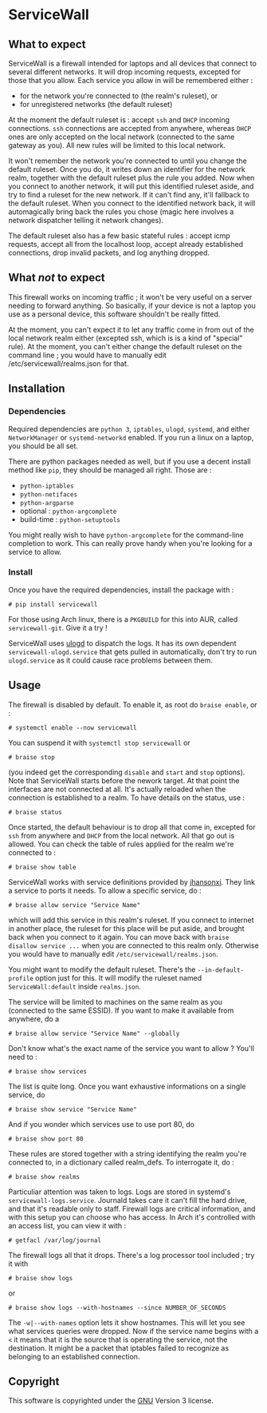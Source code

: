 # ServiceWall


## What to expect

ServiceWall is a firewall intended for laptops and all devices that connect to
several different networks. It will drop incoming requests, excepted for those
that you allow. Each service you allow in will be remembered either :
- for the network you're connected to (the realm's ruleset), or
- for unregistered networks (the default ruleset)

At the moment the default ruleset is : accept `ssh` and `DHCP` incoming 
connections. `ssh` connections are accepted from anywhere, whereas `DHCP` ones
are only accepted on the local network (connected to the same gateway as you).
All new rules will be limited to this local network.

It won't remember the network you're connected to until you change the default
ruleset. Once you do, it writes down an identifier for the network realm, 
together with the default ruleset plus the rule you added. Now when you connect 
to another network, it will put this identified ruleset aside, and try to find 
a ruleset for the new network. If it can't find any, it'll fallback to the 
default ruleset. When you connect to the identified network back, it will 
automagically bring back the rules you chose (magic here involves a network 
dispatcher telling it network changes).

The default ruleset also has a few basic stateful rules : accept icmp requests,
accept all from the localhost loop, accept already established connections, drop
invalid packets, and log anything dropped.


## What _not_ to expect

This firewall works on incoming traffic ; it won't be very useful on a server 
needing to forward anything. So basically, if your device is not a laptop you
use as a personal device, this software shouldn't be really fitted.

At the moment, you can't expect it to let any traffic come in from out of the 
local network realm either (excepted ssh, which is is a kind of "special" 
rule). At the moment, you can't either change the default ruleset on the 
command line ; you would have to manually edit /etc/servicewall/realms.json for 
that.


## Installation

### Dependencies

Required dependencies are `python 3`, `iptables`, `ulogd`, `systemd`, and either
`NetworkManager` or `systemd-networkd` enabled. If you run a linux on a laptop,
you should be all set.

There are python packages needed as well, but if you use a decent install 
method like `pip`, they should be managed all right. Those are :
- `python-iptables`
- `python-netifaces`
- `python-argparse`
- optional : `python-argcomplete`
- build-time : `python-setuptools`

You might really wish to have `python-argcomplete` for the command-line 
completion to work. This can really prove handy when you're looking for a 
service to allow.

### Install

Once you have the required dependencies, install the package with :

    # pip install servicewall

For those using Arch linux, there is a `PKGBUILD` for this into AUR, called
`servicewall-git`. Give it a try !

ServiceWall uses [ulogd](http://netfilter.org/projects/ulogd/index.html) to
dispatch the logs. It has its own dependent `servicewall-ulogd.service` that
gets pulled in automatically, don't try to run `ulogd.service` as it could cause
race problems between them.

## Usage

The firewall is disabled by default. To enable it, as root do `braise enable`,
or :

    # systemctl enable --now servicewall

You can suspend it with `systemctl stop servicewall` or

    # braise stop

(you indeed get the corresponding `disable` and `start` and `stop` options).
Note that ServiceWall starts before the nework target. At that point the
interfaces are not connected at all. It's actually reloaded when the connection
is established to a realm. To have details on the status, use :

    # braise status

Once started, the default behaviour is to drop all that come in, excepted for
`ssh` from anywhere and `DHCP` from the local network. All that go out is
allowed. You can check the table of rules applied for the realm we're connected
to :

    # braise show table

ServiceWall works with service definitions provided by
[jhansonxi](https://www.blogger.com/profile/02954133518928245196). They link a
service to ports it needs. To allow a specific service, do :

    # braise allow service "Service Name"

which will add this service in this realm's ruleset. If you connect to
internet in another place, the ruleset for this place will be put aside, and 
brought back when you connect to it again. You can move back with
`braise disallow service ...` when you are connected to this realm only.
Otherwise you would have to manually edit `/etc/servicewall/realms.json`.

You might want to modify the default ruleset. There's the `--in-default-profile`
option just for this. It will modify the ruleset named `ServiceWall:default`
inside `realms.json`.

The service will be limited to machines on the same realm as you (connected to
the same ESSID). If you want to make it available from anywhere, do a

    # braise allow service "Service Name" --globally

Don't know what's the exact name of the service you want to allow ? You'll need
to :

    # braise show services

The list is quite long. Once you want exhaustive informations on a single 
service, do

    # braise show service "Service Name"

And if you wonder which services use to use port 80, do

    # braise show port 80

These rules are stored together with a string identifying the realm you're
connected to, in a dictionary called realm_defs. To interrogate it, do :

    # braise show realms

Particuliar attention was taken to logs. Logs are stored in systemd's
`servicewall-logs.service`. Journald takes care it can't fill the hard drive,
and that it's readable only to staff. Firewall logs are critical information,
and with this setup you can choose who has access. In Arch it's controlled with
an access list, you can view it with :

    # getfacl /var/log/journal

The firewall logs all that it drops. There's a log processor tool included ;
try it with

    # braise show logs

or

    # braise show logs --with-hostnames --since NUMBER_OF_SECONDS

The `-w|--with-names` option lets it show hostnames. This will let you see what
services queries were dropped. Now if the service name begins with a `<` it
means that it is the source that is operating the service, not the destination.
It might be a packet that iptables failed to recognize as belonging to an
established connection.

## Copyright

This software is copyrighted under the [GNU](http://www.gnu.org) Version 3 
license.

